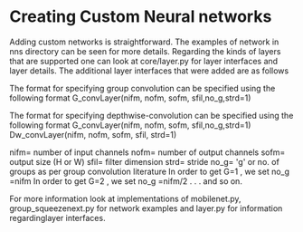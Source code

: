 # Creating Custom Neural networks

Adding custom networks is straightforward. The examples of network in nns directory can be seen for more details. Regarding the kinds of layers that are supported one can look at core/layer.py for layer interfaces and layer details. 
The additional layer interfaces that were added are as follows

The format for specifying group convolution can be specified using the following format
G_convLayer(nifm, nofm, sofm, sfil,no_g,strd=1)

The format for specifying depthwise-convolution can be specified using the following format
G_convLayer(nifm, nofm, sofm, sfil,no_g,strd=1)
Dw_convLayer(nifm, nofm, sofm, sfil, strd=1)

nifm= number of input channels
nofm= number of output channels
sofm= output size (H or W)
sfil= filter dimension
strd= stride
no_g= 'g' or no. of groups as per group convolution literature
In order to get G=1 , we set no_g =nifm 
In order to get G=2 , we set no_g =nifm/2
.
.
.
and so on.

For more information look at implementations of mobilenet.py, group_squeezenext.py for network examples and 
layer.py for information regardinglayer interfaces.